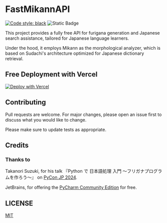 # FastMikannAPI

[![Code style: black](https://img.shields.io/badge/code%20style-black-000000.svg)](https://github.com/psf/black) ![Static Badge](https://img.shields.io/badge/docstring_style-google_notypes-000000)

This project provides a fully free API for furigana generation and Japanese search assistance, tailored for Japanese
language learners.

Under the hood, it employs Mikann as the morphological analyzer, which is based on Sudachi's architecture optimized for
Japanese dictionary retrieval.

## Free Deployment with Vercel

[![Deploy with Vercel](https://vercel.com/button)](https://vercel.com/new/clone?repository-url=https://github.com/NoHeartPen/fast-mikann-api)

## Contributing

Pull requests are welcome. For major changes, please open an issue first to discuss what you would like to change.

Please make sure to update tests as appropriate.

## Credits

### Thanks to

Takanori Suzuki, for
his talk 『Python で 日本語処理 入門 〜フリガナプログラムを作ろう〜』
on [PyCon JP 2024](https://2024.pycon.jp/ja/talk/BQXVWE).

JetBrains, for offering the [PyCharm Community Edition](https://www.jetbrains.com/pycharm) for free.

## LICENSE

[MIT](LICENSE)

